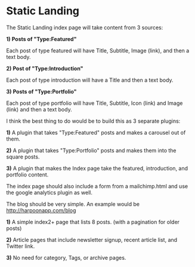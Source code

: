 Static Landing
==============

The Static Landing index page will take content from 3 sources:

**1) Posts of "Type:Featured"**

Each post of type featured will have Title, Subtitle, Image (link), and then a text body. 

**2) Post of "Type:Introduction"** 

Each post of type introduction will have a Title and then a text body. 

**3) Posts of "Type:Portfolio"**

Each post of type portfolio will have Title, Subtitle, Icon (link) and Image (link) and then a text body. 



I think the best thing to do would be to build this as 3 separate plugins:

**1)** A plugin that takes "Type:Featured" posts and makes a carousel out of them.

**2)** A plugin that takes "Type:Portfolio" posts and makes them into the square posts.

**3)** A plugin that makes the Index page take the featured, introduction, and portfolio content.



The index page should also include a form from a mailchimp.html and use the google analytics plugin as well.



The blog should be very simple. An example would be http://harpoonapp.com/blog

**1)** A simple index2+ page that lists 8 posts. (with a pagination for older posts)

**2)** Article pages that include newsletter signup, recent article list, and Twitter link. 

**3)** No need for category, Tags, or archive pages.
